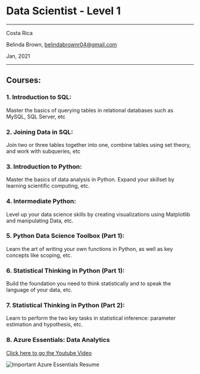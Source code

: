 # Data Scientist - Level 1

----------

Costa Rica

Belinda Brown, belindabrownr04@gmail.com

Jan, 2021

----------

## Courses:
### 1. Introduction to SQL:

Master the basics of querying tables in relational databases such as MySQL, SQL Server, etc

### 2. Joining Data in SQL:

Join two or three tables together into one, combine tables using set theory, and work with subqueries, etc

### 3. Introduction to Python:

Master the basics of data analysis in Python. Expand your skillset by learning scientific computing, etc.

### 4. Intermediate Python:

Level up your data science skills by creating visualizations using Matplotlib and manipulating Data, etc.

### 5. Python Data Science Toolbox (Part 1):

Learn the art of writing your own functions in Python, as well as key concepts like scoping, etc.

### 6. Statistical Thinking in Python (Part 1):

Build the foundation you need to think statistically and to speak the language of your data, etc.

### 7. Statistical Thinking in Python (Part 2):

Learn to perform the two key tasks in statistical inference: parameter estimation and hypothesis, etc.

### 8. Azure Essentials: Data Analytics

[Click here to go the Youtube Video](https://www.youtube.com/watch?v=hspxbpgte1g)

![Important Azure Essentials Resume ](https://github.com/brown9804/ML_DS_path/blob/main/0-dclevel_1/_docs/8_az_data_analytics.png)


